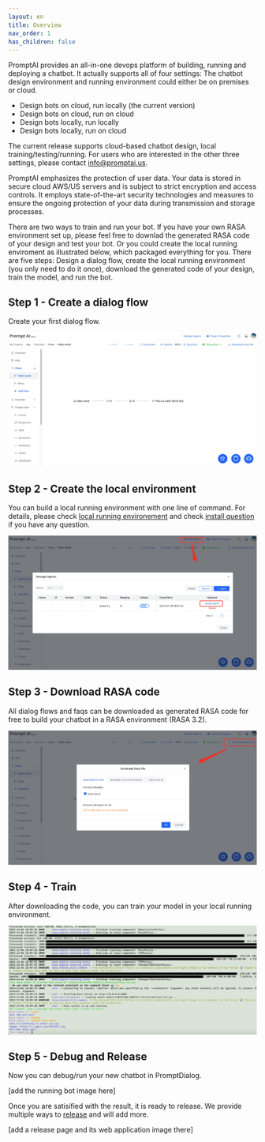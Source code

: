 ```yaml
---
layout: en
title: Overview
nav_order: 1
has_children: false
---
```

<!-- ![01-overview.png](/assets/images/overview/01-overview.png) -->
PromptAI provides an all-in-one devops platform of building, running and deploying a chatbot.  It actually supports all of four settings: The chatbot design environment and running environment could either be on premises or cloud.

* Design bots on cloud, run locally (the current version) 
* Design bots on cloud, run on cloud
* Design bots locally, run locally 
* Design bots locally, run on cloud

The current release supports cloud-based chatbot design, local training/testing/running. For users who are interested in the other three settings, please contact [info@promptai.us](info@promptai.us).

PromptAI emphasizes the protection of user data. Your data is stored in secure cloud AWS/US servers and is subject to strict encryption and access controls. It employs state-of-the-art security technologies and measures to ensure the ongoing protection of your data during transmission and storage processes.

There are two ways to train and run your bot.  If you have your own RASA environment set up, please feel free to downlad the generated RASA code of your design and test your bot.  Or you could create the local running enviroment as illustrated below, which packaged everything for you. There are five steps: Design a dialog flow, create the local running environment (you only need to do it once), download the generated code of your design, train the model, and run the bot. 

## Step 1 - Create a dialog flow
Create your first dialog flow.

![overview_create_dialog_flow.jpg](/assets/images/overview/overview_create_dialog_flow.jpg)

## Step 2 - Create the local environment
You can build a local running environment with one line of command. For details, please check [local running environement](/docs/local_running_env) and check [install question](/docs/common_questions/install_questions) if you have any question. 

![overview_create_agent.jpg](/assets/images/overview/overview_create_agent.jpg)

## Step 3 - Download RASA code
All dialog flows and faqs can be downloaded as generated RASA code for free to build your chatbot in a RASA environment (RASA 3.2).

![overview_download_rasa_file.jpg](/assets/images/overview/overview_download_rasa_file.jpg)

## Step 4 - Train
After downloading the code, you can train your model in your local running environment.  

![05-overview.png](/assets/images/overview/05-overview.png)

## Step 5 - Debug and Release
Now you can debug/run your new chatbot in PromptDialog.

[add the running bot image here]

Once you are satisified with the result, it is ready to release.  We provide multiple ways to [release](/docs/tutorial/release/release_project/) and will add more. 

[add a release page and its web application image there]
